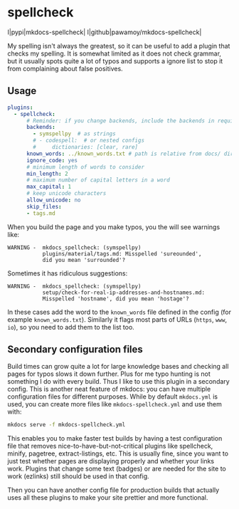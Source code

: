 # spellcheck

I|pypi|mkdocs-spellcheck|
I|github|pawamoy/mkdocs-spellcheck|

My spelling isn't always the greatest, so it can be useful to add a plugin that checks my spelling.
It is somewhat limited as it does not check grammar, but it usually spots quite a lot of typos and supports a ignore list to stop it from complaining about false positives.

## Usage

```yaml
plugins:
  - spellcheck:
      # Reminder: if you change backends, include the backends in requirements.in and rebuild requirements.txt
      backends:
        - symspellpy  # as strings
        # - codespell:  # or nested configs
        #     dictionaries: [clear, rare]
      known_words: ../known_words.txt # path is relative from docs/ dir
      ignore_code: yes
      # minimum length of words to consider
      min_length: 2
      # maximum number of capital letters in a word
      max_capital: 1
      # keep unicode characters
      allow_unicode: no
      skip_files: 
      - tags.md
```

When you build the page and you make typos, you the will see warnings like:
```
WARNING -  mkdocs_spellcheck: (symspellpy)
           plugins/material/tags.md: Misspelled 'sureounded',
           did you mean 'surrounded'?
```

Sometimes it has ridiculous suggestions:
```
WARNING -  mkdocs_spellcheck: (symspellpy)
           setup/check-for-real-ip-addresses-and-hostnames.md:
           Misspelled 'hostname', did you mean 'hostage'?
```

In these cases add the word to the `known_words` file defined in the config (for example `known_words.txt`).
Similarly it flags most parts of URLs (`https`, `www`, `io`), so you need to add them to the list too.

## Secondary configuration files

Build times can grow quite a lot for large knowledge bases and checking all pages for typos slows it down further.
Plus for me typo hunting is not something I do with every build.
Thus I like to use this plugin in a secondary config.
This is another neat feature of mkdocs: you can have multiple configuration files for different purposes.
While by default `mkdocs.yml` is used, you can create more files like `mkdocs-spellcheck.yml` and use them with:
```bash
mkdocs serve -f mkdocs-spellcheck.yml
```

This enables you to make faster test builds by having a test configuration file that removes nice-to-have-but-not-critical plugins like spellcheck, minify, pagetree, extract-listings, etc.
This is usually fine, since you want to just test whether pages are displaying properly and whether your links work.
Plugins that change some text (badges) or are needed for the site to work (ezlinks) still should be used in that config.

Then you can have another config file for production builds that actually uses all these plugins to make your site prettier and more functional.

